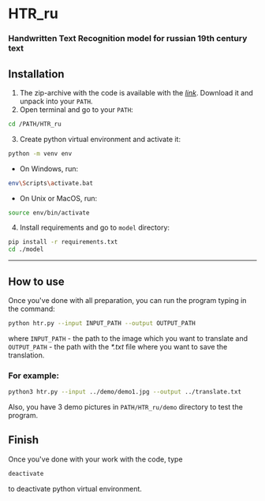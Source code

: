 # HTR_ru
### Handwritten Text Recognition model for russian 19th century text

## Installation

1. The zip-archive with the code is available with the [_link_](https://drive.google.com/drive/folders/1vwqzXkQNhiHw1m-z6kxH4Q0JP1eZxVcD?usp=sharing).
Download it and unpack into your `PATH`.
2. Open terminal and go to your `PATH`:
```bash
cd /PATH/HTR_ru
```
3. Create python virtual environment and activate it:
```bash
python -m venv env
```
  * On Windows, run:
```bash
env\Scripts\activate.bat
```
  * On Unix or MacOS, run:
```bash
source env/bin/activate
```
4. Install requirements and go to `model` directory:
```bash
pip install -r requirements.txt
cd ./model
```
---
## How to use
Once you've done with all preparation, 
you can run the program typing in the command:
```bash
python htr.py --input INPUT_PATH --output OUTPUT_PATH
```
where `INPUT_PATH` - the path to the image which you want to translate
and `OUTPUT_PATH` - the path with the _*.txt_ file where you want to save the translation.

### For example:
```bash
python3 htr.py --input ../demo/demo1.jpg --output ../translate.txt
```
Also, you have 3 demo pictures in `PATH/HTR_ru/demo` directory to test the program.

## Finish
Once you've done with your work with the code, type
```bash
deactivate
```
to deactivate python virtual environment.
